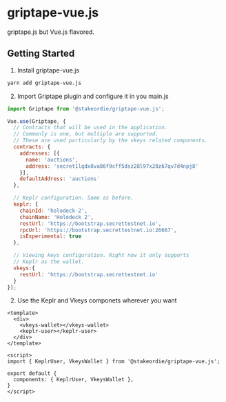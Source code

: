 # griptape-vue.js

griptape.js but Vue.js flavored.

## Getting Started

1. Install griptape-vue.js

```sh
yarn add griptape-vue.js
```

2. Import Griptape plugin and configure it in you main.js

```js
import Griptape from '@stakeordie/griptape-vue.js';

Vue.use(Griptape, {
  // Contracts that will be used in the application.
  // Commonly is one, but multiple are supported.
  // These are used particularly by the vkeys related components.
  contracts: {
    addresses: [{
      name: 'auctions',
      address: 'secret1lqdx8va86f9cff5dsz28l97x20z67qv7d4npj8'
    }],
    defaultAddress: 'auctions'
  },

  // Keplr configuration. Same as before.
  keplr: {
    chainId: 'holodeck-2',
    chainName: 'Holodeck 2',
    restUrl: 'https://bootstrap.secrettestnet.io',
    rpcUrl: 'https://bootstrap.secrettestnet.io:26667',
    isExperimental: true
  },

  // Viewing keys configuration. Right now it only supports
  // Keplr as the wallet.
  vkeys:{
    restUrl: 'https://bootstrap.secrettestnet.io'
  }
});
```

2. Use the Keplr and Vkeys componets wherever you want

```vue
<template>
  <div>
    <vkeys-wallet></vkeys-wallet>
    <keplr-user></keplr-user>
  </div>
</template>

<script>
import { KeplrUser, VkeysWallet } from '@stakeordie/griptape-vue.js';

export default {
  components: { KeplrUser, VkeysWallet },
}
</script>
```
